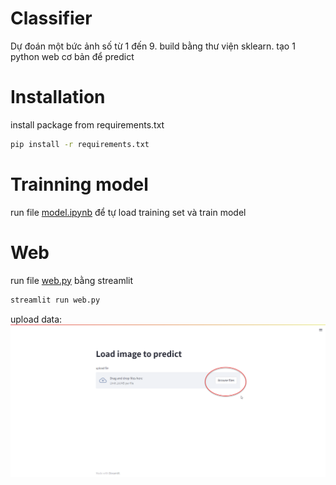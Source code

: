 # Classifier
Dự đoán một bức ảnh số từ 1 đến 9. build bằng thư viện sklearn. tạo 1 python web cơ bản để predict

# Installation
install package from requirements.txt
```bash
pip install -r requirements.txt
```
# Trainning model
run file [model.ipynb](model.ipynb) để tự load training set và train model

# Web

run file [web.py](web.py) bằng streamlit
```bash
streamlit run web.py
```

upload data:  ![image](https://github.com/nhanvu10092001/Classifier/blob/main/readme.png)